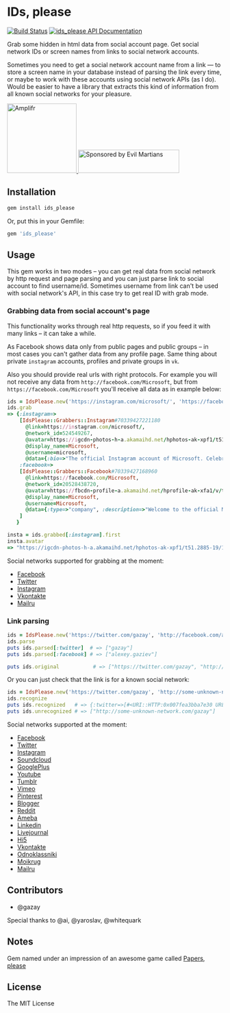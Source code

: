 # IDs, please

[![Build Status](https://travis-ci.org/gazay/ids_please.svg)](https://codeclimate.com/github/gazay/ids_please) [![ids_please API Documentation](https://www.omniref.com/ruby/gems/ids_please.png)](https://www.omniref.com/ruby/gems/ids_please)

Grab some hidden in html data from social account page. Get social network IDs or screen names from links to social network accounts.

Sometimes you need to get a social network account name from a link —
to store a screen name in your database instead of parsing the link every time,
or maybe to work with these accounts using social network APIs (as I do).
Would be easier to have a library that extracts this kind of information
from all known social networks for your pleasure.

<a href="https://amplifr.com/?utm_source=ids_please-gem">
<img src="https://amplifr.com/logo.png" alt="Amplifr" width="162" height="162">
</a>

<a href="https://evilmartians.com/?utm_source=ids_please">
<img src="https://evilmartians.com/badges/sponsored-by-evil-martians.svg" alt="Sponsored by Evil Martians" width="236" height="54">
</a>

## Installation

```bash
gem install ids_please
```

Or, put this in your Gemfile:

```ruby
gem 'ids_please'
```

## Usage

This gem works in two modes – you can get real data from social network by http request and page parsing
and you can just parse link to social account to find username/id. Sometimes username from link can't be
used with social network's API, in this case try to get real ID with grab mode.

### Grabbing data from social account's page

This functionality works through real http requests, so if you feed it with many links – it can take a while.

As Facebook shows data only from public pages and public groups – in most cases you can't gather data from
any profile page. Same thing about private `instagram` accounts, profiles and private groups in `vk`.

Also you should provide real urls with right protocols. For example you will not receive any data from `http://facebook.com/Microsoft`,
but from `https://facebook.com/Microsoft` you'll receive all data as in example below:

```ruby
ids = IdsPlease.new('https://instagram.com/microsoft/', 'https://facebook.com/Microsoft')
ids.grab
=> {:instagram=>
    [IdsPlease::Grabbers::Instagram#70339427221180
      @link=https://instagram.com/microsoft/,
      @network_id=524549267,
      @avatar=https://igcdn-photos-h-a.akamaihd.net/hphotos-ak-xpf1/t51.2885-19/10729318_654650964633655_619168277_a.jpg,
      @display_name=Microsoft,
      @username=microsoft,
      @data={:bio=>"The official Instagram account of Microsoft. Celebrating people who break boundaries, achieve their goals, and #DoMore every day.", :website=>"http://msft.it/MSFTDoMore"}],
    :facebook=>
    [IdsPlease::Grabbers::Facebook#70339427168960
      @link=https://facebook.com/Microsoft,
      @network_id=20528438720,
      @avatar=https://fbcdn-profile-a.akamaihd.net/hprofile-ak-xfa1/v/t1.0-1/394366_10151053222893721_1961351328_n.jpg?oh=f3efc47a669cf291221ca421eaf016fb&oe=55C61365&__gda__=1440162054_3bf920ed0b4c0c7873c4ec44affcec15,
      @display_name=Microsoft,
      @username=Microsoft,
      @data={:type=>"company", :description=>"Welcome to the official Microsoft Facebook page, your source for news and conversation about..."}
    ]
   }

insta = ids.grabbed[:instagram].first
insta.avatar
=> "https://igcdn-photos-h-a.akamaihd.net/hphotos-ak-xpf1/t51.2885-19/10729318_654650964633655_619168277_a.jpg"
```

Social networks supported for grabbing at the moment:

* [Facebook](https://www.facebook.com)
* [Twitter](https://www.twitter.com)
* [Instagram](http://instagram.com)
* [Vkontakte](https://vk.com)
* [Mailru](https://my.mail.ru)

### Link parsing

```ruby
ids = IdsPlease.new('https://twitter.com/gazay', 'http://facebook.com/alexey.gaziev')
ids.parse
puts ids.parsed[:twitter]  # => ["gazay"]
puts ids.parsed[:facebook] # => ["alexey.gaziev"]

puts ids.original           # => ["https://twitter.com/gazay", "http://facebook.com/alexey.gaziev"]
```

Or you can just check that the link is for a known social network:

```ruby
ids = IdsPlease.new('https://twitter.com/gazay', 'http://some-unknown-network.com/gazay')
ids.recognize
puts ids.recognized   # => {:twitter=>[#<URI::HTTP:0x007fea3bba7e30 URL:http://twitter.com/gazay>]}
puts ids.unrecognized # => ["http://some-unknown-network.com/gazay"]
```

Social networks supported at the moment:

* [Facebook](https://www.facebook.com)
* [Twitter](https://twitter.com)
* [Instagram](http://instagram.com)
* [Soundcloud](http://soundcloud.com)
* [GooglePlus](https://plus.google.com)
* [Youtube](http://www.youtube.com)
* [Tumblr](http://tumblr.com)
* [Vimeo](http://vimeo.com)
* [Pinterest](http://pinterest.com)
* [Blogger](http://blogger.com)
* [Reddit](http://reddit.com)
* [Ameba](http://ameblo.jp)
* [Linkedin](http://linkedin.com)
* [Livejournal](http://livejournal.com)
* [Hi5](http://hi5.com)
* [Vkontakte](http://vk.com)
* [Odnoklassniki](http://odnoklassniki.ru)
* [Moikrug](https://moikrug.ru)
* [Mailru](https://my.mail.ru)

## Contributors

* @gazay

Special thanks to @ai, @yaroslav, @whitequark

## Notes

Gem named under an impression of an awesome game called [Papers, please](http://papersplea.se/)

## License

The MIT License
